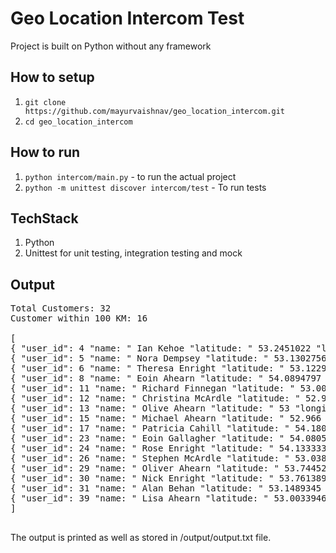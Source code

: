 # Geo Location Intercom Test

Project is built on Python without any framework

## How to setup
1. `git clone https://github.com/mayurvaishnav/geo_location_intercom.git`
2. `cd geo_location_intercom`


## How to run
1. `python intercom/main.py` - to run the actual project
2. `python -m unittest discover intercom/test` - To run tests

## TechStack
1. Python
2. Unittest for unit testing, integration testing and mock

## Output
<pre>
Total Customers: 32
Customer within 100 KM: 16

[
{ "user_id": 4 "name: " Ian Kehoe "latitude: " 53.2451022 "longitude: " -6.238335 } 
{ "user_id": 5 "name: " Nora Dempsey "latitude: " 53.1302756 "longitude: " -6.2397222 } 
{ "user_id": 6 "name: " Theresa Enright "latitude: " 53.1229599 "longitude: " -6.2705202 } 
{ "user_id": 8 "name: " Eoin Ahearn "latitude: " 54.0894797 "longitude: " -6.18671 } 
{ "user_id": 11 "name: " Richard Finnegan "latitude: " 53.008769 "longitude: " -6.1056711 } 
{ "user_id": 12 "name: " Christina McArdle "latitude: " 52.986375 "longitude: " -6.043701 } 
{ "user_id": 13 "name: " Olive Ahearn "latitude: " 53 "longitude: " -7 } 
{ "user_id": 15 "name: " Michael Ahearn "latitude: " 52.966 "longitude: " -6.463 } 
{ "user_id": 17 "name: " Patricia Cahill "latitude: " 54.180238 "longitude: " -5.920898 } 
{ "user_id": 23 "name: " Eoin Gallagher "latitude: " 54.080556 "longitude: " -6.361944 } 
{ "user_id": 24 "name: " Rose Enright "latitude: " 54.133333 "longitude: " -6.433333 } 
{ "user_id": 26 "name: " Stephen McArdle "latitude: " 53.038056 "longitude: " -7.653889 } 
{ "user_id": 29 "name: " Oliver Ahearn "latitude: " 53.74452 "longitude: " -7.11167 } 
{ "user_id": 30 "name: " Nick Enright "latitude: " 53.761389 "longitude: " -7.2875 } 
{ "user_id": 31 "name: " Alan Behan "latitude: " 53.1489345 "longitude: " -6.8422408 } 
{ "user_id": 39 "name: " Lisa Ahearn "latitude: " 53.0033946 "longitude: " -6.3877505 } 
]

</pre>

The output is printed as well as stored in /output/output.txt file.